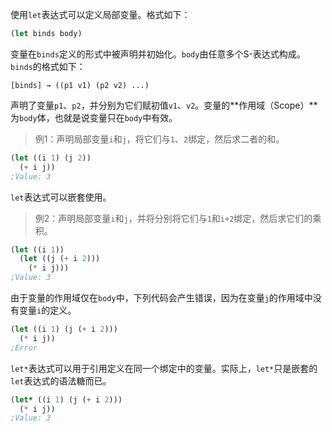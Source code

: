 使用`let`表达式可以定义局部变量。格式如下：

```scheme
(let binds body)
```

变量在`binds`定义的形式中被声明并初始化。`body`由任意多个S-表达式构成。`binds`的格式如下：

```
[binds] → ((p1 v1) (p2 v2) ...)
```

声明了变量`p1`、`p2`，并分别为它们赋初值`v1`、`v2`。变量的**作用域（Scope）**为`body`体，也就是说变量只在`body`中有效。

> 例1：声明局部变量`i`和`j`，将它们与`1`、`2`绑定，然后求二者的和。

```scheme
(let ((i 1) (j 2))
  (+ i j))
;Value: 3
```

`let`表达式可以嵌套使用。

> 例2：声明局部变量`i`和`j`，并将分别将它们与`1`和`i+2`绑定，然后求它们的乘积。

```scheme
(let ((i 1))
  (let ((j (+ i 2)))
    (* i j)))
;Value: 3
```

由于变量的作用域仅在`body`中，下列代码会产生错误，因为在变量`j`的作用域中没有变量`i`的定义。

```scheme
(let ((i 1) (j (+ i 2)))
  (* i j))
;Error
```

`let*`表达式可以用于引用定义在同一个绑定中的变量。实际上，`let*`只是嵌套的`let`表达式的语法糖而已。

```scheme
(let* ((i 1) (j (+ i 2)))
  (* i j))
;Value: 3
```